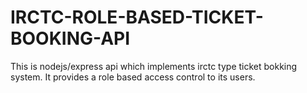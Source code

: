 # IRCTC-ROLE-BASED-TICKET-BOOKING-API

This is nodejs/express api which implements irctc type ticket bokking system. It provides a role based access control to its users.
